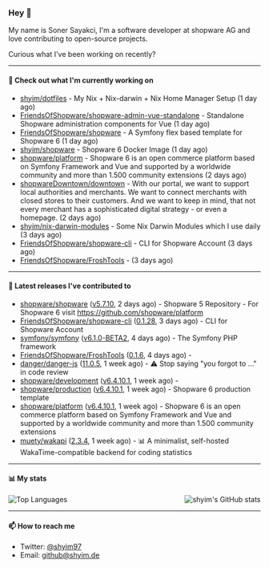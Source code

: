 ### Hey 👋

My name is Soner Sayakci, I'm a software developer at shopware AG and love contributing to open-source projects.

Curious what I've been working on recently?

---

#### 👷 Check out what I'm currently working on

- [shyim/dotfiles](https://github.com/shyim/dotfiles) - My Nix &#43; Nix-darwin &#43; Nix Home Manager Setup (1 day ago)
- [FriendsOfShopware/shopware-admin-vue-standalone](https://github.com/FriendsOfShopware/shopware-admin-vue-standalone) - Standalone Shopware administration components for Vue (1 day ago)
- [FriendsOfShopware/shopware](https://github.com/FriendsOfShopware/shopware) - A Symfony flex based template for Shopware 6 (1 day ago)
- [shyim/shopware](https://github.com/shyim/shopware) - Shopware 6 Docker Image (1 day ago)
- [shopware/platform](https://github.com/shopware/platform) - Shopware 6 is an open commerce platform based on Symfony Framework and Vue and supported by a worldwide community and more than 1.500 community extensions (2 days ago)
- [shopwareDowntown/downtown](https://github.com/shopwareDowntown/downtown) - With our portal, we want to support local authorities and merchants. We want to connect merchants with closed stores to their customers. And we want to keep in mind, that not every merchant has a sophisticated digital strategy - or even a homepage. (2 days ago)
- [shyim/nix-darwin-modules](https://github.com/shyim/nix-darwin-modules) - Some Nix Darwin Modules which I use daily (3 days ago)
- [FriendsOfShopware/shopware-cli](https://github.com/FriendsOfShopware/shopware-cli) - CLI for Shopware Account (3 days ago)
- [FriendsOfShopware/FroshTools](https://github.com/FriendsOfShopware/FroshTools) -  (3 days ago)

---

#### 🔭 Latest releases I've contributed to

- [shopware/shopware](https://github.com/shopware/shopware) ([v5.7.10](https://github.com/shopware/shopware/releases/tag/v5.7.10), 2 days ago) - Shopware 5 Repository - For Shopware 6 visit https://github.com/shopware/platform
- [FriendsOfShopware/shopware-cli](https://github.com/FriendsOfShopware/shopware-cli) ([0.1.28](https://github.com/FriendsOfShopware/shopware-cli/releases/tag/0.1.28), 3 days ago) - CLI for Shopware Account
- [symfony/symfony](https://github.com/symfony/symfony) ([v6.1.0-BETA2](https://github.com/symfony/symfony/releases/tag/v6.1.0-BETA2), 4 days ago) - The Symfony PHP framework
- [FriendsOfShopware/FroshTools](https://github.com/FriendsOfShopware/FroshTools) ([0.1.6](https://github.com/FriendsOfShopware/FroshTools/releases/tag/0.1.6), 4 days ago) - 
- [danger/danger-js](https://github.com/danger/danger-js) ([11.0.5](https://github.com/danger/danger-js/releases/tag/11.0.5), 1 week ago) - ⚠️ Stop saying &#34;you forgot to …&#34; in code review
- [shopware/development](https://github.com/shopware/development) ([v6.4.10.1](https://github.com/shopware/development/releases/tag/v6.4.10.1), 1 week ago) - 
- [shopware/production](https://github.com/shopware/production) ([v6.4.10.1](https://github.com/shopware/production/releases/tag/v6.4.10.1), 1 week ago) - Shopware 6 production template
- [shopware/platform](https://github.com/shopware/platform) ([v6.4.10.1](https://github.com/shopware/platform/releases/tag/v6.4.10.1), 1 week ago) - Shopware 6 is an open commerce platform based on Symfony Framework and Vue and supported by a worldwide community and more than 1.500 community extensions
- [muety/wakapi](https://github.com/muety/wakapi) ([2.3.4](https://github.com/muety/wakapi/releases/tag/2.3.4), 1 week ago) - 📊 A minimalist, self-hosted WakaTime-compatible backend for coding statistics

---

#### 📊 My stats

<img align="right" alt="shyim's GitHub stats" src="https://github-readme-stats.vercel.app/api?username=shyim&count_private=1&show_icons=true&" />

![Top Languages](https://github-readme-stats.vercel.app/api/top-langs/?username=shyim)

---

#### 📫 How to reach me

- Twitter: [@shyim97](https://twitter.com/shyim97)
- Email: [github@shyim.de](mailto://github@shyim.de)
